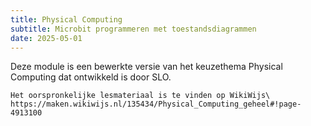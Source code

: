 ```yaml
---
title: Physical Computing
subtitle: Microbit programmeren met toestandsdiagrammen
date: 2025-05-01
---
```


Deze module is een bewerkte versie van het keuzethema Physical Computing dat ontwikkeld is door SLO.

```{seealso} Keuzethema Physical Computing van SLO
Het oorspronkelijke lesmateriaal is te vinden op WikiWijs\
https://maken.wikiwijs.nl/135434/Physical_Computing_geheel#!page-4913100
```
